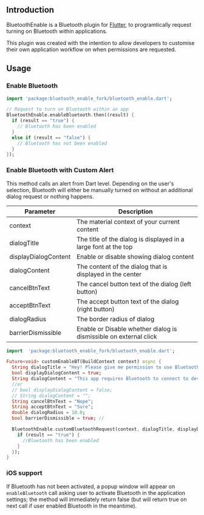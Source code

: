 ## Introduction

BluetoothEnable is a Bluetooth plugin for [Flutter](https://www.flutter.io), to programtically request turning on Bluetooth within applications. 

This plugin was created with the intention to allow developers to customise their own application workflow on when permissions are requested.

## Usage

### Enable Bluetooth

```dart
import 'package:bluetooth_enable_fork/bluetooth_enable.dart';

// Request to turn on Bluetooth within an app
BluetoothEnable.enableBluetooth.then((result) {
  if (result == "true") {
    // Bluetooth has been enabled
  }
  else if (result == "false") {
    // Bluetooth has not been enabled
  }
});
```

### Enable Bluetooth with Custom Alert

This method calls an alert from Dart level. Depending on the user's selection, Bluetooth will either be manually turned on without an additional dialog request or nothing happens.

|Parameter       |Description                          |
|----------------|-------------------------------|
|context				 |The material context of your current content            |
|dialogTitle    		 |The title of the dialog is displayed in a large font at the top|
|displayDialogContent 	|Enable or disable showing dialog content
|dialogContent 			|The content of the dialog that is displayed in the center|
|cancelBtnText 			|The cancel button text of the dialog (left button)|
|acceptBtnText 			|The accept button text of the dialog (right button)|
|dialogRadius 			|The border radius of dialog|
|barrierDismissible 	|Enable or Disable whether dialog is dismissible on external click|


```dart
import  'package:bluetooth_enable_fork/bluetooth_enable.dart';

Future<void> customEnableBT(BuildContext context) async {
  String dialogTitle = "Hey! Please give me permission to use Bluetooth!";
  bool displayDialogContent = true;
  String dialogContent = "This app requires Bluetooth to connect to device.";
  //or
  // bool displayDialogContent = false;
  // String dialogContent = "";
  String cancelBtnText = "Nope";
  String acceptBtnText = "Sure";
  double dialogRadius = 10.0;
  bool barrierDismissible = true; //

  BluetoothEnable.customBluetoothRequest(context, dialogTitle, displayDialogContent, dialogContent, cancelBtnText, acceptBtnText, dialogRadius, barrierDismissible).then((result) {
    if (result == "true") {
      //Bluetooth has been enabled
    }
  });
}
```

### iOS support

If Bluetooth has not been activated, a popup window will appear on `enableBluetooth` call asking user to activate Bluetooth in the application settings; 
the method will immediately return false (but will return true on next call if user enabled Bluetooth in the meantime).
